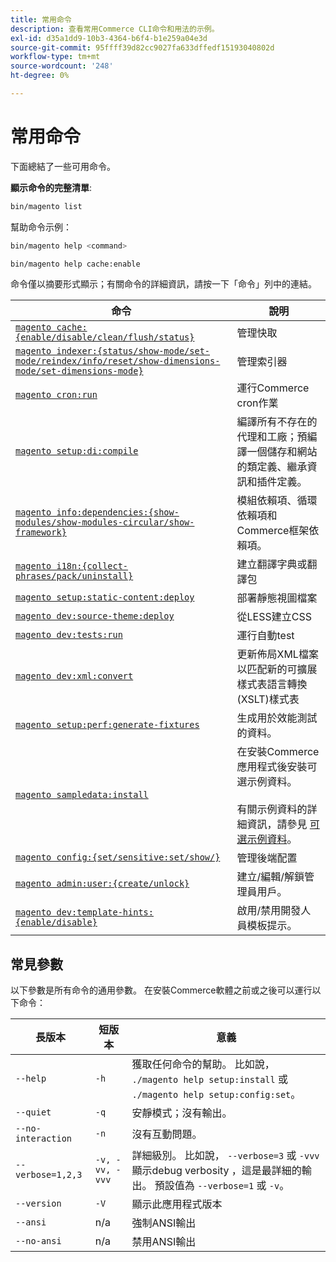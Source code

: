 ```yaml
---
title: 常用命令
description: 查看常用Commerce CLI命令和用法的示例。
exl-id: d35a1dd9-10b3-4364-b6f4-b1e259a04e3d
source-git-commit: 95ffff39d82cc9027fa633dffedf15193040802d
workflow-type: tm+mt
source-wordcount: '248'
ht-degree: 0%

---
```


# 常用命令

下面總結了一些可用命令。

**顯示命令的完整清單**:

```bash
bin/magento list
```

幫助命令示例：

```bash
bin/magento help <command>
```

```bash
bin/magento help cache:enable
```

命令僅以摘要形式顯示；有關命令的詳細資訊，請按一下「命令」列中的連結。

| 命令 | 說明 |
|--- |--- |
| [`magento cache:{enable/disable/clean/flush/status}`](../cli/manage-cache.md) | 管理快取 |
| [`magento indexer:{status/show-mode/set-mode/reindex/info/reset/show-dimensions-mode/set-dimensions-mode}`](../cli/manage-indexers.md) | 管理索引器 |
| [`magento cron:run`](../cli/configure-cron-jobs.md) | 運行Commerce cron作業 |
| [`magento setup:di:compile`](../cli/code-compiler.md) | 編譯所有不存在的代理和工廠；預編譯一個儲存和網站的類定義、繼承資訊和插件定義。 |
| [`magento info:dependencies:{show-modules/show-modules-circular/show-framework}`](../cli/dependency-reports.md) | 模組依賴項、循環依賴項和Commerce框架依賴項。 |
| [`magento i18n:{collect-phrases/pack/uninstall}`](../cli/localization.md) | 建立翻譯字典或翻譯包 |
| [`magento setup:static-content:deploy`](../cli/static-view-file-deployment.md) | 部署靜態視圖檔案 |
| [`magento dev:source-theme:deploy`](../cli/create-symlinks.md) | 從LESS建立CSS |
| [`magento dev:tests:run`](../cli/unit-tests.md) | 運行自動test |
| [`magento dev:xml:convert`](../cli/convert-layout-files.md) | 更新佈局XML檔案以匹配新的可擴展樣式表語言轉換(XSLT)樣式表 |
| [`magento setup:perf:generate-fixtures`](../cli/generate-data.md) | 生成用於效能測試的資料。 |
| [`magento sampledata:install`](../../installation/sample-data/overview.md) | 在安裝Commerce應用程式後安裝可選示例資料。<br><br>有關示例資料的詳細資訊，請參見 [可選示例資料](../../installation/sample-data/overview.md)。 |
| [`magento config:{set/sensitive:set/show/}`](../cli/set-configuration-values.md) | 管理後端配置 |
| [`magento admin:user:{create/unlock}`](../../installation/tutorials/admin.md#create-edit-or-unloack-an-administrator-account) | 建立/編輯/解鎖管理員用戶。 |
| [`magento dev:template-hints:{enable/disable}`](https://developer.adobe.com/commerce/frontend-core/guide/themes/debug/) | 啟用/禁用開發人員模板提示。 |

## 常見參數

以下參數是所有命令的通用參數。 在安裝Commerce軟體之前或之後可以運行以下命令：

| 長版本 | 短版本 | 意義 |
|--- |--- |--- |
| `--help` | `-h` | 獲取任何命令的幫助。 比如說， `./magento help setup:install` 或 `./magento help setup:config:set`。 |
| `--quiet` | `-q` | 安靜模式；沒有輸出。 |
| `--no-interaction` | `-n` | 沒有互動問題。 |
| `--verbose=1,2,3` | `-v, -vv, -vvv` | 詳細級別。 比如說， `--verbose=3` 或 `-vvv` 顯示debug verbosity ，這是最詳細的輸出。 預設值為 `--verbose=1` 或 `-v`。 |
| `--version` | `-V` | 顯示此應用程式版本 |
| `--ansi` | n/a | 強制ANSI輸出 |
| `--no-ansi` | n/a | 禁用ANSI輸出 |
